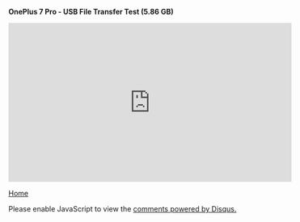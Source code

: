<b> OnePlus 7 Pro - USB File Transfer Test (5.86 GB) </b>

<iframe width="560" height="315" src="https://www.youtube.com/embed/gcq5rHxK7zo" frameborder="0" allow="accelerometer; autoplay; encrypted-media; gyroscope; picture-in-picture" allowfullscreen></iframe>

[Home](./)

<div id="disqus_thread"></div>
<script>

/**
*  RECOMMENDED CONFIGURATION VARIABLES: EDIT AND UNCOMMENT THE SECTION BELOW TO INSERT DYNAMIC VALUES FROM YOUR PLATFORM OR CMS.
*  LEARN WHY DEFINING THESE VARIABLES IS IMPORTANT: https://disqus.com/admin/universalcode/#configuration-variables*/
/*
var disqus_config = function () {
this.page.url = "https://shea08.github.io/OPdatatest";  // Replace PAGE_URL with your page's canonical URL variable
this.page.identifier = "/OPdatatest/"; // Replace PAGE_IDENTIFIER with your page's unique identifier variable
};
*/
(function() { // DON'T EDIT BELOW THIS LINE
var d = document, s = d.createElement('script');
s.src = 'https://shea08.disqus.com/embed.js';
s.setAttribute('data-timestamp', +new Date());
(d.head || d.body).appendChild(s);
})();
</script>
<noscript>Please enable JavaScript to view the <a href="https://disqus.com/?ref_noscript">comments powered by Disqus.</a></noscript>
